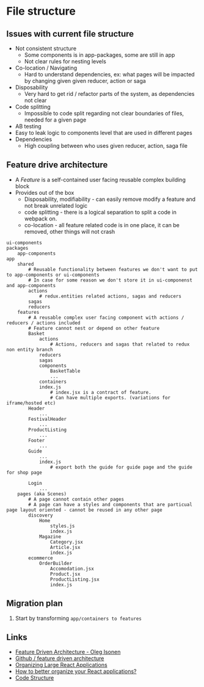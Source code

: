 # File structure 
## Issues with current file structure

- Not consistent structure
  - Some components is in app-packages, some are still in app
  - Not clear rules for nesting levels
- Co-location / Navigating
  - Hard to understand dependencies, ex: what pages will be impacted by changing given given reducer, action or saga
- Disposability
  - Very hard to get rid / refactor parts of the system, as dependencies not clear
- Code splitting
  - Impossible to code split regarding not clear boundaries of files, needed for a given page
- AB testing
 -  Easy to leak logic to components level that are used in different pages
- Dependencies
  - High coupling between who uses given reducer, action, saga file
## Feature drive architecture
- A *Feature* is a self-contained user facing reusable complex building block
- Provides out of the box 
  - Disposability, modifiability - can easily remove modify a feature and not break unrelated logic
  - code splitting - there is a logical separation to split a code in webpack on.
  - co-location - all feature related code is in one place, it can be removed, other things will not crash

```
ui-components
packages
	app-components
app
	shared
		# Reusable functionality between features we don't want to put to app-components or ui-components
		# In case for some reason we don't store it in ui-componenst and app-components
		actions
		    # redux.entities related actions, sagas and reducers
		sagas
		reducers
	features
		# A reusable complex user facing component with actions / reducers / actions included
		# Feature cannot nest or depend on other feature
		Basket
			actions
			    # Actions, reducers and sagas that related to redux non entity branch	
			reducers
			sagas
			components
			    BasketTable
			    ... 
			containers
			index.js
    			# index.jsx is a contract of feature. 
                # Can have multiple exports. (variations for iframe/hosted etc) 
		Header
		    ...
		FestivalHeader
			...
		ProductListing
			...
		Footer
			...
		Guide
			...
			index.js 
			    # export both the guide for guide page and the guide for shop page
			 
		Login
			...
	pages (aka Scenes)
		# A page cannot contain other pages
		# A page can have a styles and components that are particual page layout oriented - cannot be reused in any other page
		discovery
			Home
				styles.js
				index.js
			Magazine
				Category.jsx
				Article.jsx
				index.js
		ecommerce
			OrderBuilder
				Accomodation.jsx
				Product.jsx
				ProductListing.jsx
				index.js

```

## Migration plan

1. Start by transforming `app/containers to features`

## Links
- [Feature Driven Architecture - Oleg Isonen](https://www.youtube.com/watch?v=BWAeYuWFHhs)
- [Github / feature driven architecture](https://github.com/kof/feature-driven-architecture)
- [Organizing Large React Applications](http://engineering.kapost.com/2016/01/organizing-large-react-applications/)
- [How to better organize your React applications?](https://medium.com/@alexmngn/how-to-better-organize-your-react-applications-2fd3ea1920f1)
- [Code Structure](https://redux.js.org/faq/code-structure)
